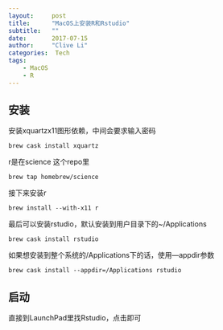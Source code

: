 ```yaml
---
layout:     post
title:      "MacOS上安装R和Rstudio"
subtitle:   ""
date:       2017-07-15
author:     "Clive Li"
categories:  Tech
tags:
    - MacOS
    - R
---
```


## 安装

安装xquartzx11图形依赖，中间会要求输入密码

```shell
brew cask install xquartz
```

r是在science 这个repo里

```shell
brew tap homebrew/science
```
<!-- more -->
接下来安装r

```shell
brew install --with-x11 r
```

最后可以安装rstudio，默认安装到用户目录下的~/Applications

```shell
brew cask install rstudio
```

如果想安装到整个系统的/Applications下的话，使用—appdir参数

```shell
brew cask install --appdir=/Applications rstudio
```



## 启动

 直接到LaunchPad里找Rstudio，点击即可
